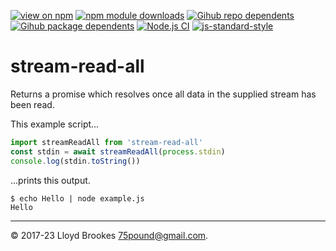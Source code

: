 [![view on npm](https://badgen.net/npm/v/stream-read-all)](https://www.npmjs.org/package/stream-read-all)
[![npm module downloads](https://badgen.net/npm/dt/stream-read-all)](https://www.npmjs.org/package/stream-read-all)
[![Gihub repo dependents](https://badgen.net/github/dependents-repo/75lb/stream-read-all)](https://github.com/75lb/stream-read-all/network/dependents?dependent_type=REPOSITORY)
[![Gihub package dependents](https://badgen.net/github/dependents-pkg/75lb/stream-read-all)](https://github.com/75lb/stream-read-all/network/dependents?dependent_type=PACKAGE)
[![Node.js CI](https://github.com/75lb/stream-read-all/actions/workflows/node.js.yml/badge.svg)](https://github.com/75lb/stream-read-all/actions/workflows/node.js.yml)
[![js-standard-style](https://img.shields.io/badge/code%20style-standard-brightgreen.svg)](https://github.com/feross/standard)

# stream-read-all

Returns a promise which resolves once all data in the supplied stream has been read.

This example script...

```js
import streamReadAll from 'stream-read-all'
const stdin = await streamReadAll(process.stdin)
console.log(stdin.toString())
```

...prints this output.

```
$ echo Hello | node example.js
Hello
```

* * *

&copy; 2017-23 Lloyd Brookes <75pound@gmail.com>.
